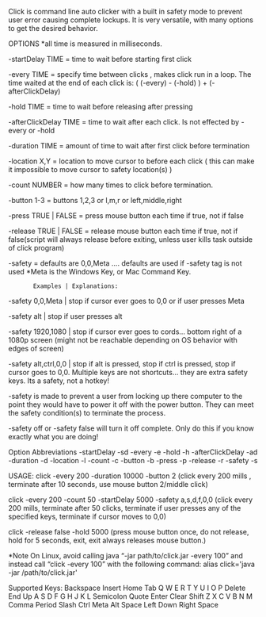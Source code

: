 Click is command line auto clicker with a built in safety mode to prevent user error causing complete lockups. It is very versatile, with many options to get the desired behavior.  

OPTIONS
*all time is measured in milliseconds.

-startDelay TIME  = time to wait before starting first click

-every TIME  = specify time between clicks , makes click run in a loop. The time waited at the end of each click is: ( (-every) -  (-hold) )  +  (-afterClickDelay)

-hold TIME = time to wait before releasing after pressing

-afterClickDelay TIME  =  time to wait after each click. Is not effected by -every or -hold

-duration TIME  = amount of time to wait after first click before termination 

-location X,Y  = location to move cursor to before each click ( this can make it impossible to move cursor to safety location(s) )

-count NUMBER  =  how many times to click before termination.

-button 1-3  = buttons 1,2,3 or l,m,r or left,middle,right

-press  TRUE | FALSE = press mouse button each time if true, not if false

-release TRUE | FALSE  =   release mouse button each time if true, not if false(script will always release before exiting, unless user kills task outside of click program)




-safety  =   defaults are 0,0,Meta …. defaults are used if -safety tag is not used
*Meta is the Windows Key, or Mac Command Key.

	       Examples | Explanations:

-safety 0,0,Meta 	| stop if cursor ever goes to 0,0 or if user presses Meta

-safety alt		| stop if user presses alt

-safety 1920,1080	| stop if cursor ever goes to cords… bottom right of a 1080p screen 
(might not be reachable depending on OS behavior with edges of screen)

-safety alt,ctrl,0,0	| stop if alt is pressed, stop if ctrl is pressed, stop if cursor goes to 0,0. Multiple keys are not shortcuts… they are extra safety keys. Its a safety, not a hotkey!

-safety is made to prevent a user from locking up there computer to the point they would have to power it off with the power button. They can meet the safety condition(s) to terminate the process.

-safety off   or   -safety false  will turn it off complete.  Only do this if you know exactly what you are doing!

Option Abbreviations
-startDelay		-sd
-every			-e
-hold			-h
-afterClickDelay	-ad
-duration		-d
-location		-l
-count			-c
-button			-b
-press			-p
-release		-r
-safety			-s



USAGE:
click -every 200 -duration 10000 -button 2
(click every 200 mills , terminate after 10 seconds, use mouse button 2/middle click)

click -every 200 -count 50 -startDelay 5000 -safety a,s,d,f,0,0
(click every 200 mills, terminate after 50 clicks, terminate if user presses any of the specified keys, terminate if cursor moves to 0,0)

click -release false -hold 5000
(press mouse button once, do not release, hold for 5 seconds,  exit, exit always releases mouse button.)


*Note
On Linux, avoid calling java “-jar path/to/click.jar -every 100”
and instead call “click -every 100” with the following command:
alias click='java -jar /path/to/click.jar'


Supported Keys:
Backspace
Insert
Home
Tab
Q
W
E
R
T
Y
U
I
O
P
Delete
End
Up
A
S
D
F
G
H
J
K
L
Semicolon
Quote
Enter
Clear
Shift
Z
X
C
V
B
N
M
Comma
Period
Slash
Ctrl
Meta
Alt
Space
Left
Down
Right
Space
